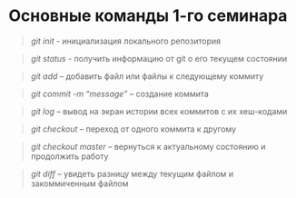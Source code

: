 # Основные команды 1-го семинара

> *git init* - инициализация локального репозитория

> *git status* - получить информацию от git о его текущем состоянии

> *git add* – добавить файл или файлы к следующему коммиту

> *git commit -m “message”* – создание коммита

> *git log* – вывод на экран истории всех коммитов с их хеш-кодами

> *git checkout* – переход от одного коммита к другому

> *git checkout master* – вернуться к актуальному состоянию и продолжить работу

> *git diff* – увидеть разницу между текущим файлом и закоммиченным файлом